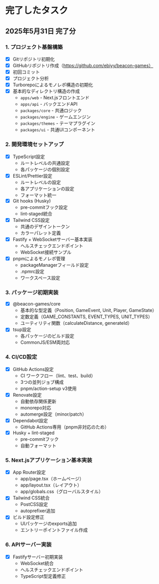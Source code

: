# 完了したタスク

## 2025年5月31日 完了分

### 1. プロジェクト基盤構築

- [x] Gitリポジトリ初期化
- [x] GitHubリポジトリ作成（https://github.com/ebiyy/beacon-games）
- [x] 初回コミット
- [x] プロジェクト分析
- [x] Turborepoによるモノレポ構造の初期化
- [x] 基本的なディレクトリ構造の作成
  - `apps/web` - Next.jsフロントエンド
  - `apps/api` - バックエンドAPI
  - `packages/core` - 共通ロジック
  - `packages/engine` - ゲームエンジン
  - `packages/themes` - テーマプラグイン
  - `packages/ui` - 共通UIコンポーネント

### 2. 開発環境セットアップ

- [x] TypeScript設定
  - ルートレベルの共通設定
  - 各パッケージの個別設定
- [x] ESLint/Prettier設定
  - ルートレベルの設定
  - 各アプリケーションの設定
  - フォーマット統一
- [x] Git hooks (Husky)
  - pre-commitフック設定
  - lint-staged統合
- [x] Tailwind CSS設定
  - 共通のデザイントークン
  - カラーパレット定義
- [x] Fastify + WebSocketサーバー基本実装
  - ヘルスチェックエンドポイント
  - WebSocket接続サンプル
- [x] pnpmによるモノレポ管理
  - packageManagerフィールド設定
  - .npmrc設定
  - ワークスペース設定

### 3. パッケージ初期実装

- [x] @beacon-games/core
  - 基本的な型定義（Position, GameEvent, Unit, Player, GameState）
  - 定数定義（GAME_CONSTANTS, EVENT_TYPES, UNIT_TYPES）
  - ユーティリティ関数（calculateDistance, generateId）
- [x] tsup設定
  - 各パッケージのビルド設定
  - CommonJS/ESM両対応

### 4. CI/CD設定

- [x] GitHub Actions設定
  - CI ワークフロー（lint、test、build）
  - 3つの並列ジョブ構成
  - pnpm/action-setup v3使用
- [x] Renovate設定
  - 自動依存関係更新
  - monorepo対応
  - automerge設定（minor/patch）
- [x] Dependabot設定
  - GitHub Actions専用（pnpm非対応のため）
- [x] Husky + lint-staged
  - pre-commitフック
  - 自動フォーマット

### 5. Next.jsアプリケーション基本実装

- [x] App Router設定
  - app/page.tsx（ホームページ）
  - app/layout.tsx（レイアウト）
  - app/globals.css（グローバルスタイル）
- [x] Tailwind CSS統合
  - PostCSS設定
  - autoprefixer追加
- [x] ビルド設定修正
  - UIパッケージのexports追加
  - エントリーポイントファイル作成

### 6. APIサーバー実装

- [x] Fastifyサーバー初期実装
  - WebSocket統合
  - ヘルスチェックエンドポイント
  - TypeScript型定義修正
